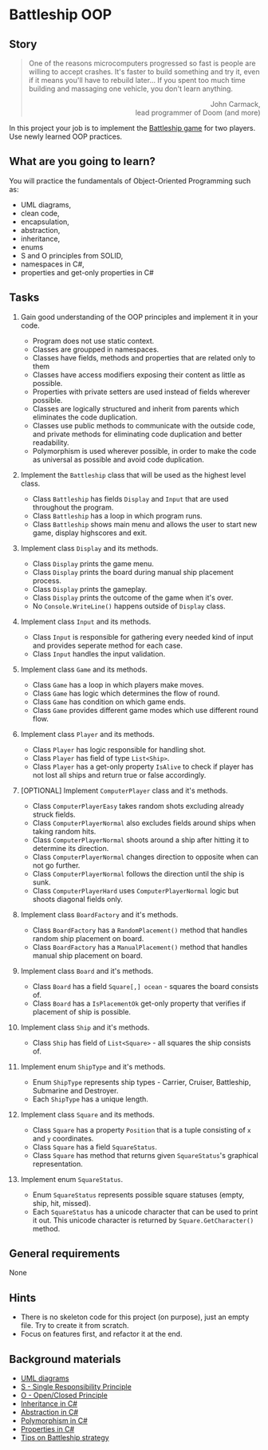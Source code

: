 # Battleship OOP

## Story

> One of the reasons microcomputers progressed so fast is people are willing to
> accept crashes. It's faster to build something and try it, even if it means
> you'll have to rebuild later... If you spent too much time building and
> massaging one vehicle, you don't learn anything.
> <div style="text-align:right">John Carmack,<br>lead programmer of Doom (and more)</div>

In this project your job is to implement the
[Battleship game](https://en.wikipedia.org/wiki/Battleship_%28game%29) for two players. Use newly learned OOP practices.

## What are you going to learn?

You will practice the fundamentals of Object-Oriented Programming such as:
- UML diagrams,
- clean code,
- encapsulation,
- abstraction,
- inheritance,
- enums
- S and O principles from SOLID,
- namespaces in C#,
- properties and get-only properties in C#


## Tasks

1. Gain good understanding of the OOP principles and implement it in your code.
    - Program does not use static context.
    - Classes are groupped in namespaces.
    - Classes have fields, methods and properties that are related only to them
    - Classes have access modifiers exposing their content as little as possible.
    - Properties with private setters are used instead of fields wherever possible.
    - Classes are logically structured and inherit from parents which eliminates the code duplication.
    - Classes use public methods to communicate with the outside code, and private methods for eliminating code duplication and better readability.
    - Polymorphism is used wherever possible, in order to make the code as universal as possible and avoid code duplication.

2. Implement the `Battleship` class that will be used as the highest level class.
    - Class `Battleship` has fields `Display` and `Input` that are used throughout the program.
    - Class `Battleship` has a loop in which program runs.
    - Class `Battleship` shows main menu and allows the user to start new game, display highscores and exit.

3. Implement class `Display` and its methods.
    - Class `Display` prints the game menu.
    - Class `Display` prints the board during manual ship placement process.
    - Class `Display` prints the gameplay.
    - Class `Display` prints the outcome of the game when it's over.
    - No `Console.WriteLine()` happens outside of `Display` class.

4. Implement class `Input` and its methods.
    - Class `Input` is responsible for gathering every needed kind of input and provides seperate method for each case.
    - Class `Input` handles the input validation.

5. Implement class `Game` and its methods.
    - Class `Game` has a loop in which players make moves.
    - Class `Game` has logic which determines the flow of round.
    - Class `Game` has condition on which game ends.
    - Class `Game` provides different game modes which use different round flow.

6. Implement class `Player` and its methods.
    - Class `Player` has logic responsible for handling shot.
    - Class `Player` has field of type `List<Ship>`.
    - Class `Player` has a get-only property `IsAlive` to check if player has not lost all ships and return true or false accordingly.

7. [OPTIONAL] Implement `ComputerPlayer` class and it's methods.
    - Class `ComputerPlayerEasy` takes random shots excluding already struck fields.
    - Class `ComputerPlayerNormal` also excludes fields around ships when taking random hits.
    - Class `ComputerPlayerNormal` shoots around a ship after hitting it to determine its direction.
    - Class `ComputerPlayerNormal` changes direction to opposite when can not go further.
    - Class `ComputerPlayerNormal` follows the direction until the ship is sunk.
    - Class `ComputerPlayerHard` uses `ComputerPlayerNormal` logic but shoots diagonal fields only.

8. Implement class `BoardFactory` and it's methods.
    - Class `BoardFactory` has a `RandomPlacement()` method that handles random ship placement on board.
    - Class `BoardFactory` has a `ManualPlacement()` method that handles manual ship placement on board.

9. Implement class `Board` and it's methods.
    - Class `Board` has a field `Square[,] ocean` - squares the board consists of.
    - Class `Board` has a `IsPlacementOk` get-only property that verifies if placement of ship is possible.

10. Implement class `Ship` and it's methods.
    - Class `Ship` has field of `List<Square>` - all squares the ship consists of.

11. Implement enum `ShipType` and it's methods.
    - Enum `ShipType` represents ship types - Carrier, Cruiser, Battleship, Submarine and Destroyer.
    - Each `ShipType` has a unique length.

12. Implement class `Square` and its methods.
    - Class `Square` has a property `Position` that is a tuple consisting of `x` and `y` coordinates.
    - Class `Square` has a field `SquareStatus`.
    - Class `Square` has method that returns given `SquareStatus`'s graphical representation.

13. Implement enum `SquareStatus`.
    - Enum `SquareStatus` represents possible square statuses (empty, ship, hit, missed).
    - Each `SquareStatus` has a unicode character that can be used to print it out. This unicode character is returned by `Square.GetCharacter()` method.

## General requirements

None

## Hints

- There is no skeleton code for this project (on purpose), just an empty file.
  Try to create it from scratch.
- Focus on features first, and refactor it at the end.

## Background materials

- [UML diagrams](https://www.lucidchart.com/blog/types-of-UML-diagrams)
- <i class="far fa-exclamation"></i> [S - Single Responsibility Principle](https://www.c-sharpcorner.com/article/solid-single-responsibility-principle-with-c-sharp/)
- <i class="far fa-exclamation"></i> [O - Open/Closed Principle](https://dotnettutorials.net/lesson/open-closed-principle/)
- <i class="far fa-exclamation"></i> [Inheritance in C#](https://docs.microsoft.com/en-us/dotnet/csharp/programming-guide/classes-and-structs/inheritance)
- <i class="far fa-exclamation"></i> [Abstraction in C#](https://www.w3schools.com/cs/cs_abstract.asp)
- <i class="far fa-exclamation"></i> [Polymorphism in C#](https://docs.microsoft.com/en-us/dotnet/csharp/programming-guide/classes-and-structs/polymorphism)
- <i class="far fa-exclamation"></i> [Properties in C#](https://docs.microsoft.com/en-us/dotnet/csharp/programming-guide/classes-and-structs/using-properties)
- [Tips on Battleship strategy](https://www.wikihow.com/Win-at-Battleship)

